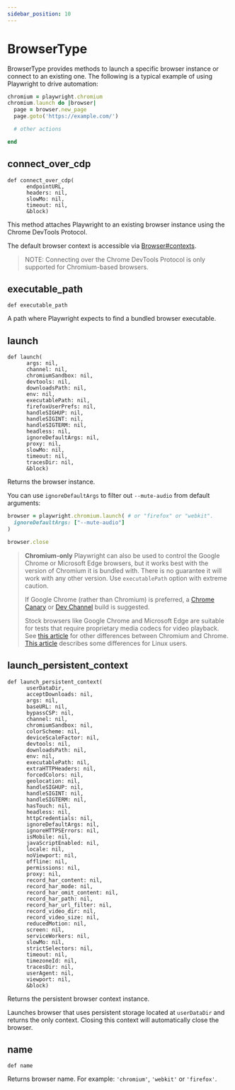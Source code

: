 ```yaml
---
sidebar_position: 10
---
```


# BrowserType

BrowserType provides methods to launch a specific browser instance or connect to an existing one. The following is a
typical example of using Playwright to drive automation:

```ruby
chromium = playwright.chromium
chromium.launch do |browser|
  page = browser.new_page
  page.goto('https://example.com/')

  # other actions

end
```



## connect_over_cdp

```
def connect_over_cdp(
      endpointURL,
      headers: nil,
      slowMo: nil,
      timeout: nil,
      &block)
```

This method attaches Playwright to an existing browser instance using the Chrome DevTools Protocol.

The default browser context is accessible via [Browser#contexts](./browser#contexts).

> NOTE: Connecting over the Chrome DevTools Protocol is only supported for Chromium-based browsers.

## executable_path

```
def executable_path
```

A path where Playwright expects to find a bundled browser executable.

## launch

```
def launch(
      args: nil,
      channel: nil,
      chromiumSandbox: nil,
      devtools: nil,
      downloadsPath: nil,
      env: nil,
      executablePath: nil,
      firefoxUserPrefs: nil,
      handleSIGHUP: nil,
      handleSIGINT: nil,
      handleSIGTERM: nil,
      headless: nil,
      ignoreDefaultArgs: nil,
      proxy: nil,
      slowMo: nil,
      timeout: nil,
      tracesDir: nil,
      &block)
```

Returns the browser instance.

You can use `ignoreDefaultArgs` to filter out `--mute-audio` from default arguments:

```ruby
browser = playwright.chromium.launch( # or "firefox" or "webkit".
  ignoreDefaultArgs: ["--mute-audio"]
)

browser.close
```

> **Chromium-only** Playwright can also be used to control the Google Chrome or Microsoft Edge browsers, but it works
best with the version of Chromium it is bundled with. There is no guarantee it will work with any other version. Use
`executablePath` option with extreme caution.
>
> If Google Chrome (rather than Chromium) is preferred, a
[Chrome Canary](https://www.google.com/chrome/browser/canary.html) or
[Dev Channel](https://www.chromium.org/getting-involved/dev-channel) build is suggested.
>
> Stock browsers like Google Chrome and Microsoft Edge are suitable for tests that require proprietary media codecs for
video playback. See
[this article](https://www.howtogeek.com/202825/what%E2%80%99s-the-difference-between-chromium-and-chrome/) for other
differences between Chromium and Chrome.
[This article](https://chromium.googlesource.com/chromium/src/+/lkgr/docs/chromium_browser_vs_google_chrome.md)
describes some differences for Linux users.

## launch_persistent_context

```
def launch_persistent_context(
      userDataDir,
      acceptDownloads: nil,
      args: nil,
      baseURL: nil,
      bypassCSP: nil,
      channel: nil,
      chromiumSandbox: nil,
      colorScheme: nil,
      deviceScaleFactor: nil,
      devtools: nil,
      downloadsPath: nil,
      env: nil,
      executablePath: nil,
      extraHTTPHeaders: nil,
      forcedColors: nil,
      geolocation: nil,
      handleSIGHUP: nil,
      handleSIGINT: nil,
      handleSIGTERM: nil,
      hasTouch: nil,
      headless: nil,
      httpCredentials: nil,
      ignoreDefaultArgs: nil,
      ignoreHTTPSErrors: nil,
      isMobile: nil,
      javaScriptEnabled: nil,
      locale: nil,
      noViewport: nil,
      offline: nil,
      permissions: nil,
      proxy: nil,
      record_har_content: nil,
      record_har_mode: nil,
      record_har_omit_content: nil,
      record_har_path: nil,
      record_har_url_filter: nil,
      record_video_dir: nil,
      record_video_size: nil,
      reducedMotion: nil,
      screen: nil,
      serviceWorkers: nil,
      slowMo: nil,
      strictSelectors: nil,
      timeout: nil,
      timezoneId: nil,
      tracesDir: nil,
      userAgent: nil,
      viewport: nil,
      &block)
```

Returns the persistent browser context instance.

Launches browser that uses persistent storage located at `userDataDir` and returns the only context. Closing this
context will automatically close the browser.

## name

```
def name
```

Returns browser name. For example: `'chromium'`, `'webkit'` or `'firefox'`.

